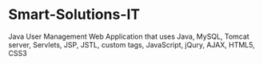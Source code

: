 # Smart-Solutions-IT
Java User Management Web Application that uses Java, MySQL, Tomcat server, Servlets, JSP, JSTL, custom tags, JavaScript, jQury, AJAX, HTML5, CSS3
